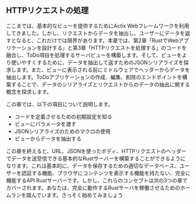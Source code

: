 ## HTTPリクエストの処理

ここまでは、基本的なビューを提供するためにActix Webフレームワークを利用してきました。しかし、リクエストからデータを抽出し、ユーザーにデータを返すとなると、これだけでは限界があります。本章では、第2章「RustでWebアプリケーションを設計する」と第3章「HTTPリクエストを処理する」のコードを融合し、ToDo項目を処理するサーバビューを構築します。そして、ビューをより使いやすくするために、データを抽出して返すためのJSONシリアライズを探求します。また、ビューに表示される前にミドルウェアでヘッダーからデータを抽出します。ToDoアプリケーションの作成、編集、削除のエンドポイントを構築することで、データのシリアライズとリクエストからのデータの抽出に関する概念を探求します。

この章では、以下の項目について説明します。

- コードを定着させるための初期設定を知る
- ビューにパラメータを渡す
- JSONシリアライズのためのマクロの使用
- ビューからデータを抽出する

この章を終えると、URL、JSONを使ったボディ、HTTPリクエストのヘッダーでデータを送受信できる基本的なRustサーバーを構築することができるようになります。これは基本的に、データを保存するための適切なデータベース、ユーザーを認証する機能、ブラウザにコンテンツを表示する機能を持たない、完全に機能するAPI Rustサーバーです。しかし、これらのコンセプトは次の3つの章でカバーされます。あなたは、完全に動作するRustサーバを稼働させるためのホームランを踏んでいます。さっそく始めてみましょう
